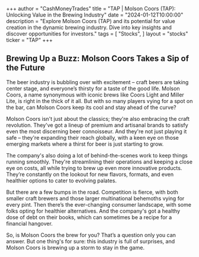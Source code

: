 +++
author = "CashMoneyTrades"
title = "TAP |  Molson Coors (TAP):  Unlocking Value in the Brewing Industry"
date = "2024-01-12T10:00:00"
description = "Explore Molson Coors (TAP) and its potential for value creation in the dynamic brewing industry. Dive into key insights and discover opportunities for investors."
tags = [
"Stocks",
]
layout = "stocks"
ticker = "TAP"
+++
        


##  Brewing Up a Buzz:  Molson Coors Takes a Sip of the Future

The beer industry is bubbling over with excitement – craft beers are taking center stage, and everyone’s thirsty for a taste of the good life.  Molson Coors, a name synonymous with iconic brews like Coors Light and Miller Lite, is right in the thick of it all.  But with so many players vying for a spot on the bar, can Molson Coors keep its cool and stay ahead of the curve?

Molson Coors isn't just about the classics; they're also embracing the craft revolution.  They've got a lineup of premium and artisanal brands to satisfy even the most discerning beer connoisseur.  And they're not just playing it safe – they're expanding their reach globally, with a keen eye on those emerging markets where a thirst for beer is just starting to grow. 

The company's also doing a lot of behind-the-scenes work to keep things running smoothly. They're streamlining their operations and keeping a close eye on costs, all while trying to brew up even more innovative products. They’re constantly on the lookout for new flavors, formats, and even healthier options to cater to evolving palates.

But there are a few bumps in the road.  Competition is fierce, with both smaller craft brewers and those larger multinational behemoths vying for every pint.  Then there’s the ever-changing consumer landscape, with some folks opting for healthier alternatives.  And the company's got a healthy dose of debt on their books, which can sometimes be a recipe for a financial hangover.  

So, is Molson Coors the brew for you?  That’s a question only you can answer.  But one thing's for sure: this industry is full of surprises, and Molson Coors is brewing up a storm to stay in the game. 

        